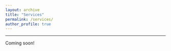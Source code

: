 ```yaml
---
layout: archive
title: "Services"
permalink: /services/
author_profile: true
---
```


------
Coming soon!